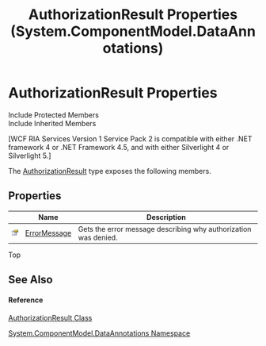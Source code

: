 ﻿---
title: AuthorizationResult Properties (System.ComponentModel.DataAnnotations)
TOCTitle: AuthorizationResult Properties
ms:assetid: Properties.T:System.ComponentModel.DataAnnotations.AuthorizationResult
ms:mtpsurl: https://msdn.microsoft.com/en-us/library/system.componentmodel.dataannotations.authorizationresult_properties(v=VS.91)
ms:contentKeyID: 28755073
ms.date: 01/27/2012
mtps_version: v=VS.91
---

# AuthorizationResult Properties

Include Protected Members  
Include Inherited Members  

\[WCF RIA Services Version 1 Service Pack 2 is compatible with either .NET framework 4 or .NET Framework 4.5, and with either Silverlight 4 or Silverlight 5.\]

The [AuthorizationResult](ff422636\(v=vs.91\).md) type exposes the following members.

## Properties

<table>
<thead>
<tr class="header">
<th> </th>
<th>Name</th>
<th>Description</th>
</tr>
</thead>
<tbody>
<tr class="odd">
<td><img src="images\Ff422600.pubproperty(en-us,VS.91).gif" title="Public property" alt="Public property" /></td>
<td><a href="ff422370(v=vs.91).md">ErrorMessage</a></td>
<td>Gets the error message describing why authorization was denied.</td>
</tr>
</tbody>
</table>

Top

## See Also

#### Reference

[AuthorizationResult Class](ff422636\(v=vs.91\).md)

[System.ComponentModel.DataAnnotations Namespace](cc490428\(v=vs.91\).md)

